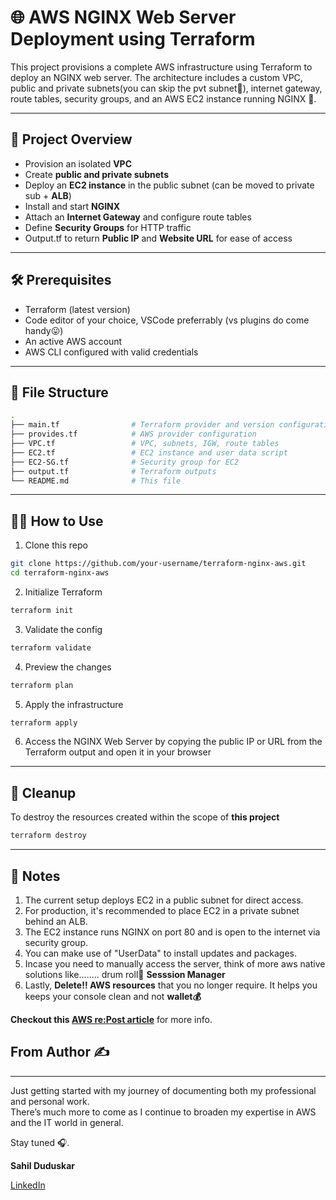 # 🌐 AWS NGINX Web Server Deployment using Terraform

This project provisions a complete AWS infrastructure using Terraform to deploy an NGINX web server. The architecture includes a custom VPC, public and private subnets(you can skip the pvt subnet🙂), internet gateway, route tables, security groups, and an AWS EC2 instance running NGINX 💪.

---

## 🚀 Project Overview

- Provision an isolated **VPC**
- Create **public and private subnets**
- Deploy an **EC2 instance** in the public subnet (can be moved to private sub + **ALB**)
- Install and start **NGINX**
- Attach an **Internet Gateway** and configure route tables
- Define **Security Groups** for HTTP traffic
- Output.tf to return **Public IP** and **Website URL** for ease of access

---

## 🛠️ Prerequisites
- Terraform (latest version)
- Code editor of your choice, VSCode preferrably (vs plugins do come handy😛)
- An active AWS account
- AWS CLI configured with valid credentials

---

## 📁 File Structure

```bash
.
├── main.tf                # Terraform provider and version configuration
├── provides.tf            # AWS provider configuration
├── VPC.tf                 # VPC, subnets, IGW, route tables
├── EC2.tf                 # EC2 instance and user data script
├── EC2-SG.tf              # Security group for EC2
├── output.tf              # Terraform outputs
└── README.md              # This file

```
---

## 🧑‍💻 How to Use
1. Clone this repo
```bash
git clone https://github.com/your-username/terraform-nginx-aws.git
cd terraform-nginx-aws
```

2. Initialize Terraform
```bash
terraform init
```

3. Validate the config
```bash
terraform validate
```

4. Preview the changes
```bash
terraform plan
```

5. Apply the infrastructure
```bash
terraform apply
```

6. Access the NGINX Web Server by copying the public IP or URL from the Terraform output and open it in your browser

---

## 🧹 Cleanup
 To destroy the resources created within the scope of **this project**
```bash
terraform destroy
```


---

## 📌 Notes

1. The current setup deploys EC2 in a public subnet for direct access.
2. For production, it's recommended to place EC2 in a private subnet behind an ALB.
3. The EC2 instance runs NGINX on port 80 and is open to the internet via security group.
4. You can make use of "UserData" to install updates and packages.
5. Incase you need to manually access the server, think of more aws native solutions like........ drum roll🥁
**Sesssion Manager**
6. Lastly, **Delete‼️ AWS resources** that you no longer require. 
It helps you keeps your console clean and not **wallet💰**

**Checkout this [AWS re:Post article](https://repost.aws/knowledge-center/install-ssm-agent-ec2-linux)** for more info.



## From Author ✍️

---
Just getting started with my journey of documenting both my professional and personal work.  
There’s much more to come as I continue to broaden my expertise in AWS and the IT world in general.


Stay tuned 🎧.


**Sahil Duduskar**

[LinkedIn](https://www.linkedin.com/in/sahil-duduskar-%E2%98%81%EF%B8%8F-266274225?lipi=urn%3Ali%3Apage%3Ad_flagship3_profile_view_base_contact_details%3B2ydZuVW0SOW24I6D52ZtwA%3D%3D)













